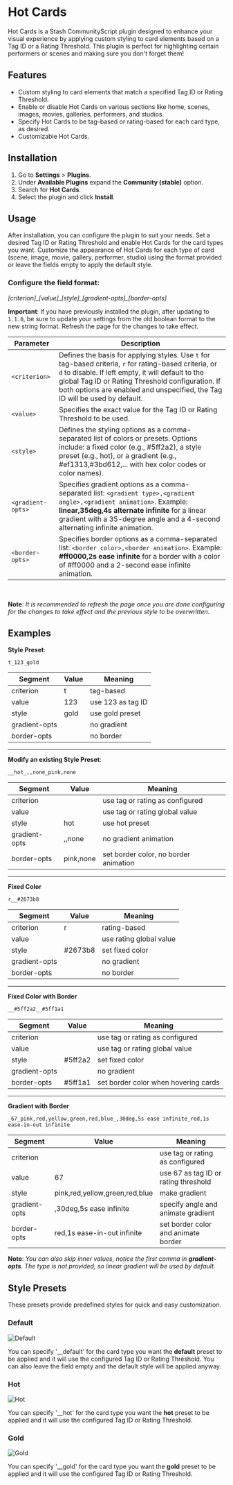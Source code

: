 # Hot Cards

Hot Cards is a Stash CommunityScript plugin designed to enhance your visual experience by applying custom styling to card elements based on a Tag ID or a Rating Threshold. This plugin is perfect for highlighting certain performers or scenes and making sure you don't forget them!

## Features

- Custom styling to card elements that match a specified Tag ID or Rating Threshold.
- Enable or disable Hot Cards on various sections like home, scenes, images, movies, galleries, performers, and studios.
- Specify Hot Cards to be tag-based or rating-based for each card type, as desired.
- Customizable Hot Cards.

## Installation

1. Go to **Settings** > **Plugins**.
2. Under **Available Plugins** expand the **Community (stable)** option.
3. Search for **Hot Cards**.
4. Select the plugin and click **Install**.

## Usage

After installation, you can configure the plugin to suit your needs. Set a desired Tag ID or Rating Threshold and enable Hot Cards for the card types you want. Customize the appearance of Hot Cards for each type of card (scene, image, movie, gallery, performer, studio) using the format provided or leave the fields empty to apply the default style.

### Configure the field format:

_[criterion]\_[value]\_[style]\_[gradient-opts]\_[border-opts]_

**Important**: If you have previously installed the plugin, after updating to `1.1.0`, be sure to update your settings from the old boolean format to the new string format. Refresh the page for the changes to take effect.

| Parameter         | Description                                                                                                                                                                                                                                                                                      |
| ----------------- | ------------------------------------------------------------------------------------------------------------------------------------------------------------------------------------------------------------------------------------------------------------------------------------------------ |
| `<criterion>`     | Defines the basis for applying styles. Use `t` for tag-based criteria, `r` for rating-based criteria, or `d` to disable. If left empty, it will default to the global Tag ID or Rating Threshold configuration. If both options are enabled and unspecified, the Tag ID will be used by default. |
| `<value>`         | Specifies the exact value for the Tag ID or Rating Threshold to be used.                                                                                                                                                                                                                         |
| `<style>`         | Defines the styling options as a comma-separated list of colors or presets. Options include: a fixed color (e.g., #5ff2a2), a style preset (e.g., hot), or a gradient (e.g., #ef1313,#3bd612,... with hex color codes or color names).                                                           |
| `<gradient-opts>` | Specifies gradient options as a comma-separated list: `<gradient type>,<gradient angle>,<gradient animation>`. Example: **linear,35deg,4s alternate infinite** for a linear gradient with a 35-degree angle and a 4-second alternating infinite animation.                                       |
| `<border-opts>`   | Specifies border options as a comma-separated list: `<border color>,<border animation>`. Example: **#ff0000,2s ease infinite** for a border with a color of #ff0000 and a 2-second ease infinite animation.                                                                                      |

<br />

**Note**: _It is recommended to refresh the page once you are done configuring for the changes to take effect and the previous style to be overwritten._

## Examples

**Style Preset**:

`t_123_gold`

| Segment       | Value | Meaning           |
| ------------- | ----- | ----------------- |
| criterion     | t     | tag-based         |
| value         | 123   | use 123 as tag ID |
| style         | gold  | use gold preset   |
| gradient-opts |       | no gradient       |
| border-opts   |       | no border         |

---

**Modify an existing Style Preset**:

`__hot_,,none_pink,none`

| Segment       | Value     | Meaning                               |
| ------------- | --------- | ------------------------------------- |
| criterion     |           | use tag or rating as configured       |
| value         |           | use tag or rating global value        |
| style         | hot       | use hot preset                        |
| gradient-opts | ,,none    | no gradient animation                 |
| border-opts   | pink,none | set border color, no border animation |

---

**Fixed Color**

`r__#2673b8`

| Segment       | Value   | Meaning                 |
| ------------- | ------- | ----------------------- |
| criterion     | r       | rating-based            |
| value         |         | use rating global value |
| style         | #2673b8 | set fixed color         |
| gradient-opts |         | no gradient             |
| border-opts   |         | no border               |

---

**Fixed Color with Border**

`__#5ff2a2__#5ff1a1`

| Segment       | Value   | Meaning                              |
| ------------- | ------- | ------------------------------------ |
| criterion     |         | use tag or rating as configured      |
| value         |         | use tag or rating global value       |
| style         | #5ff2a2 | set fixed color                      |
| gradient-opts |         | no gradient                          |
| border-opts   | #5ff1a1 | set border color when hovering cards |

---

**Gradient with Border**

`_67_pink,red,yellow,green,red,blue_,30deg,5s ease infinite_red,1s ease-in-out infinite`

| Segment       | Value                          | Meaning                              |
| ------------- | ------------------------------ | ------------------------------------ |
| criterion     |                                | use tag or rating as configured      |
| value         | 67                             | use 67 as tag ID or rating threshold |
| style         | pink,red,yellow,green,red,blue | make gradient                        |
| gradient-opts | ,30deg,5s ease infinite        | specify angle and animate gradient   |
| border-opts   | red,1s ease-in-out infinite    | set border color and animate border  |

**Note**: _You can also skip inner values, notice the first comma in **gradient-opts**. The type is not provided, so linear gradient will be used by default._

## Style Presets

These presets provide predefined styles for quick and easy customization.

### Default

![Default](/plugins/hotCards/assets/default.png)

You can specify '\_\_default' for the card type you want the **default** preset to be applied and it will use the configured Tag ID or Rating Threshold. You can also leave the field empty and the default style will be applied anyway.

### Hot

![Hot](/plugins/hotCards/assets/hot.png)

You can specify '\_\_hot' for the card type you want the **hot** preset to be applied and it will use the configured Tag ID or Rating Threshold.

### Gold

![Gold](/plugins/hotCards/assets/gold.png)

You can specify '\_\_gold' for the card type you want the **gold** preset to be applied and it will use the configured Tag ID or Rating Threshold.

